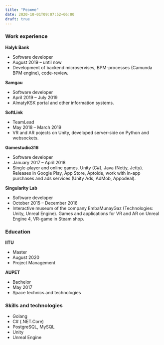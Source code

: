 ```yaml
---
title: "Резюме"
date: 2020-10-01T09:07:52+06:00
draft: true
---
```


### Work experience
**Halyk Bank**
+ Software developer
+ August 2019 – until now
+ Development of backend microservises, BPM-processes (Camunda BPM engine), code-review.

**Samgau**
+ Software developer
+ April 2019 – July 2019
+ AlmatyKSK portal and other information systems.

**SoftLink**
+ TeamLead
+ May 2018 – March 2019
+ VR and AR pojects on Unity, developed server-side on Python and websockets.

**Gamestudio316**
+ Software developer
+ January 2017 – April 2018
+ Single-player and online games. Unity (C#), Java (Netty, Jetty). Releases in Google Play, App Store, Aptoide, work with in-app purchases and ads services (Unity Ads, AdMob, Appodeal).

**Singularity Lab**
+ Software developer
+ October 2015 – December 2016
+ Interactive museum of the company EmbaMunayGaz (Technologies: Unity, Unreal Engine). Games and applications for VR and AR on Unreal Engine 4, VR-game in Steam shop.

### Education
**IITU**
+ Master
+ August 2020
+ Project Management

**AUPET**
+ Bachelor
+ May 2017
+ Space technics and technologies


### Skills and technologies
+ Golang
+ C# (.NET.Core)
+ PostgreSQL, MySQL
+ Unity
+ Unreal Engine